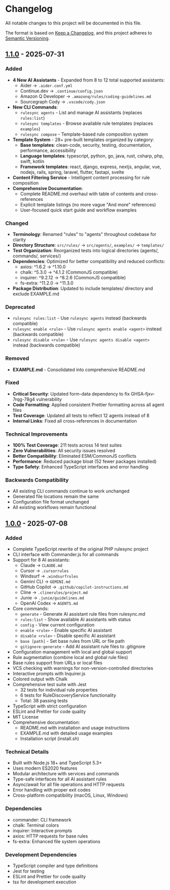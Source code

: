 # Changelog

All notable changes to this project will be documented in this file.

The format is based on [Keep a Changelog](https://keepachangelog.com/en/1.0.0/),
and this project adheres to [Semantic Versioning](https://semver.org/spec/v2.0.0.html).

## [1.1.0] - 2025-07-31

### Added

- **4 New AI Assistants** - Expanded from 8 to 12 total supported assistants:
  - Aider → `.aider.conf.yml`
  - Continue.dev → `.continue/config.json`
  - Amazon Q Developer → `.amazonq/rules/coding-guidelines.md`
  - Sourcegraph Cody → `.vscode/cody.json`
- **New CLI Commands**:
  - `rulesync agents` - List and manage AI assistants (replaces `rules:list`)
  - `rulesync templates` - Browse available rule templates (replaces `examples`)
  - `rulesync compose` - Template-based rule composition system
- **Template System** - 28+ pre-built templates organized by category:
  - **Base templates**: clean-code, security, testing, documentation, performance, accessibility
  - **Language templates**: typescript, python, go, java, rust, csharp, php, swift, kotlin
  - **Framework templates**: react, django, express, nextjs, angular, vue, nodejs, rails, spring, laravel, flutter, fastapi, svelte
- **Content Filtering Service** - Intelligent content processing for rule composition
- **Comprehensive Documentation**:
  - Complete README.md overhaul with table of contents and cross-references
  - Explicit template listings (no more vague "And more" references)
  - User-focused quick start guide and workflow examples

### Changed

- **Terminology**: Renamed "rules" to "agents" throughout codebase for clarity
- **Directory Structure**: `src/rules/` → `src/agents/`, `examples/` → `templates/`
- **Test Organization**: Reorganized tests into logical directories (agents/, commands/, services/)
- **Dependencies**: Optimized for better compatibility and reduced conflicts:
  - axios: ^1.6.2 → ^1.10.0
  - chalk: ^5.3.0 → ^4.1.2 (CommonJS compatible)
  - inquirer: ^9.2.12 → ^8.2.6 (CommonJS compatible)
  - fs-extra: ^11.2.0 → ^11.3.0
- **Package Distribution**: Updated to include templates/ directory and exclude EXAMPLE.md

### Deprecated

- `rulesync rules:list` - Use `rulesync agents` instead (backwards compatible)
- `rulesync enable <rule>` - Use `rulesync agents enable <agent>` instead (backwards compatible)
- `rulesync disable <rule>` - Use `rulesync agents disable <agent>` instead (backwards compatible)

### Removed

- **EXAMPLE.md** - Consolidated into comprehensive README.md

### Fixed

- **Critical Security**: Updated form-data dependency to fix GHSA-fjxv-7rqg-78g4 vulnerability
- **Code Formatting**: Applied consistent Prettier formatting across all agent files
- **Test Coverage**: Updated all tests to reflect 12 agents instead of 8
- **Internal Links**: Fixed all cross-references in documentation

### Technical Improvements

- **100% Test Coverage**: 211 tests across 14 test suites
- **Zero Vulnerabilities**: All security issues resolved
- **Better Compatibility**: Eliminated ESM/CommonJS conflicts
- **Performance**: Reduced package bloat (52 fewer packages installed)
- **Type Safety**: Enhanced TypeScript interfaces and error handling

### Backwards Compatibility

- All existing CLI commands continue to work unchanged
- Generated file locations remain the same
- Configuration file format unchanged
- All existing workflows remain functional

## [1.0.0] - 2025-07-08

### Added

- Complete TypeScript rewrite of the original PHP rulesync project
- CLI interface with Commander.js for all commands
- Support for 8 AI assistants:
  - Claude → `CLAUDE.md`
  - Cursor → `.cursorrules`
  - Windsurf → `.windsurfrules`
  - Gemini CLI → `GEMINI.md`
  - GitHub Copilot → `.github/copilot-instructions.md`
  - Cline → `.clinerules/project.md`
  - Junie → `.junie/guidelines.md`
  - OpenAI Codex → `AGENTS.md`
- Core commands:
  - `generate` - Generate AI assistant rule files from rulesync.md
  - `rules:list` - Show available AI assistants with status
  - `config` - View current configuration
  - `enable <rule>` - Enable specific AI assistant
  - `disable <rule>` - Disable specific AI assistant
  - `base [path]` - Set base rules from URL or file path
  - `gitignore:generate` - Add AI assistant rule files to .gitignore
- Configuration management with local and global support
- Rule augmentation (combine local and global rule files)
- Base rules support from URLs or local files
- VCS checking with warnings for non-version-controlled directories
- Interactive prompts with Inquirer.js
- Colored output with Chalk
- Comprehensive test suite with Jest
  - 32 tests for individual rule properties
  - 6 tests for RuleDiscoveryService functionality
  - Total: 38 passing tests
- TypeScript with strict configuration
- ESLint and Prettier for code quality
- MIT License
- Comprehensive documentation:
  - README.md with installation and usage instructions
  - EXAMPLE.md with detailed usage examples
  - Installation script (install.sh)

### Technical Details

- Built with Node.js 18+ and TypeScript 5.3+
- Uses modern ES2020 features
- Modular architecture with services and commands
- Type-safe interfaces for all AI assistant rules
- Async/await for all file operations and HTTP requests
- Error handling with proper exit codes
- Cross-platform compatibility (macOS, Linux, Windows)

### Dependencies

- commander: CLI framework
- chalk: Terminal colors
- inquirer: Interactive prompts
- axios: HTTP requests for base rules
- fs-extra: Enhanced file system operations

### Development Dependencies

- TypeScript compiler and type definitions
- Jest for testing
- ESLint and Prettier for code quality
- tsx for development execution

[1.1.0]: https://github.com/dmccown1500/rulesync-ts/releases/tag/v1.1.0
[1.0.0]: https://github.com/dmccown1500/rulesync-ts/releases/tag/v1.0.0

